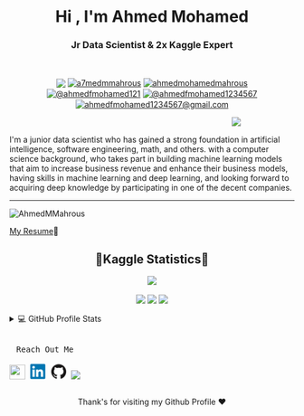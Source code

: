 

<h1 align="center">Hi ,
  I'm Ahmed Mohamed</h1>
<h3 align="center"> Jr Data Scientist & 2x Kaggle Expert </h3>
<br>
<p align="center">
<a href = "https://www.linkedin.com/in/ahmed-mohamed-mahrous-19304517b/"><img align="center" src="https://img.shields.io/badge/LinkedIn-0077B5?style=for-the-badge&logo=linkedin&logoColor=white" /></a> 
<a href="https://twitter.com/a7medmmahrous" target="blank"><img align="center" src="https://img.shields.io/badge/Twitter-1DA1F2?style=for-the-badge&logo=twitter&logoColor=white" alt="a7medmmahrous" /></a>
<a href="https://kaggle.com/ahmedmohamedmahrous" target="blank"><img align="center" src='https://img.shields.io/badge/Kaggle-20BEFF?style=for-the-badge&logo=Kaggle&logoColor=white' alt="ahmedmohamedmahrous" /></a>
<a href="https://www.hackerrank.com/ahmedfmohamed121" target="blank"><img align="center" src="https://img.shields.io/badge/-Hackerrank-2EC866?style=for-the-badge&logo=HackerRank&logoColor=white" alt="@ahmedfmohamed121" /></a>
<a href="https://www.datacamp.com/profile/ahmedfmohamed1234567" target="blank"><img align="center" src="https://img.shields.io/badge/Datacamp-05192D?style=for-the-badge&logo=datacamp&logoColor=white" alt="@ahmedfmohamed1234567" /></a>
<a href="https://accounts.google.com/SignOutOptions?hl=en-GB&continue=https://mail.google.com&service=mail" target="blank"><img align="center" src="https://img.shields.io/badge/Gmail-D14836?style=for-the-badge&logo=gmail&logoColor=white" alt="ahmedfmohamed1234567@gmail.com" /></a>
</p>

<img src="https://media4.giphy.com/media/qgQUggAC3Pfv687qPC/giphy.gif?cid=ecf05e47vbic6p062m2eduqwskkfzj8niosfbmhhrzl2fo1v&amp;rid=giphy.gif&amp;ct=g" align="right" width="22%" />
<br>

I'm a junior data scientist who has gained a strong foundation in artificial intelligence, software engineering, math, and others. with a computer science background, who takes part in building machine learning models that aim to increase business revenue and enhance their business models, having skills in machine learning and deep learning, and looking forward to acquiring deep knowledge by participating in one of the decent companies.
<br>


---

<p align="left"> <img src="https://komarev.com/ghpvc/?username=AhmedMMahrous&label=Profile%20views&color=0e75b6&style=flat" alt="AhmedMMahrous" /> </p>

[My Resume](https://drive.google.com/file/d/1xAu_7USe5FplbJB1xBytjCRpN8uJ93BH/view?usp=sharing)📄

<h2 align="center">🥇Kaggle Statistics🥇</h2>
<div align="center">
<a href="https://www.kaggle.com/ahmedmohamedmahrous"><img src="https://road-to-kaggle-grandmaster.vercel.app/api/simple/ahmedmohamedmahrous" /></a>
</div>
<p align="center">
<img src="https://road-to-kaggle-grandmaster.vercel.app/api/badges/ahmedmohamedmahrous/dataset" />
<img src="https://road-to-kaggle-grandmaster.vercel.app/api/badges/ahmedmohamedmahrous/notebook" />
<img src="https://road-to-kaggle-grandmaster.vercel.app/api/badges/ahmedmohamedmahrous/discussion" />
</p>

<details> 
  <summary>💻 GitHub Profile Stats</summary>
  <div>
    <h2 align="center"> 📊 Github stats </h2>
      <br/>
        <p align="center">
          <a href="https://github.com/AhmedMMahrous/">
          <img src="https://github-readme-stats.vercel.app/api/top-langs/?username=AhmedMMahrous&langs_count=6&theme=gruvbox&layout=compact&hide_border=true" alt="AhmedMMahrous :: Top Langs" /></a>
        </p>
        <p align="center">
          <a href="https://github.com/AhmedMMahrous/">
          <img width="49.5%" src="https://github-readme-stats.vercel.app/api?username=AhmedMMahrous&show_icons=true&theme=gruvbox&hide_border=true" />
          <img width="49.5%" src="https://github-readme-streak-stats.herokuapp.com/?user=AhmedMMahrous&theme=gruvbox&hide_border=true" />
          </a>
       </p>
       <a href="https://github.com/ashutosh00710/github-readme-activity-graph"><img alt="AhmedMMahrous's Activity Graph" src="https://activity-graph.herokuapp.com/graph/?username=AhmedMMahrous&bg_color=000&color=fff&line=00E676&point=fff&hide_border=true" /></a>
</details>
     <br>
  </div>    
</details>

<p style="display: inline-block;" align="center">
<kbd>
<kbd>Reach Out Me</kbd>
<br>
<br>
<a href="ahmedfmohamed1234567@gmail.com"><img height="26px" width="28px" src="https://seeklogo.com/images/G/gmail-new-2020-logo-32DBE11BB4-seeklogo.com.png" /></a> 
<a href="https://www.linkedin.com/in/ahmed-mohamed-mahrous-19304517b/"><img width="28px" src="https://raw.githubusercontent.com/devicons/devicon/master/icons/linkedin/linkedin-original.svg" /></a>
<a href="https://github.com/AhmedMMahrous/"><img width="28px" src="https://raw.githubusercontent.com/devicons/devicon/master/icons/github/github-original.svg" /></a>  <a href="https://kaggle.com/ahmedmohamedmahrous"><img width="72px" src="https://upload.wikimedia.org/wikipedia/commons/7/7c/Kaggle_logo.png" /></a> 

</kbd>
</p>

<p align="center">Thank's for visiting my Github Profile ❤️</p>


